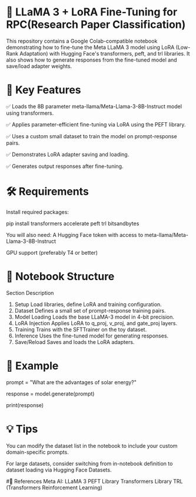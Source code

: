 # 🦙 LLaMA 3 + LoRA Fine-Tuning for RPC(Research Paper Classification)
This repository contains a Google Colab-compatible notebook demonstrating how to fine-tune the Meta LLaMA 3 model using LoRA (Low-Rank Adaptation) with Hugging Face's transformers, peft, and trl libraries. It also shows how to generate responses from the fine-tuned model and save/load adapter weights.

# 🚀 Key Features
✅ Loads the 8B parameter meta-llama/Meta-Llama-3-8B-Instruct model using transformers.

✅ Applies parameter-efficient fine-tuning via LoRA using the PEFT library.

✅ Uses a custom small dataset to train the model on prompt-response pairs.

✅ Demonstrates LoRA adapter saving and loading.

✅ Generates output responses after fine-tuning.

# 🛠️ Requirements
Install required packages:

pip install transformers accelerate peft trl bitsandbytes

You will also need:
A Hugging Face token with access to meta-llama/Meta-Llama-3-8B-Instruct

GPU support (preferably T4 or better)

# 📂 Notebook Structure
Section	Description
1. Setup	Load libraries, define LoRA and training configuration.
2. Dataset	Defines a small set of prompt-response training pairs.
3. Model Loading	Loads the base LLaMA-3 model in 4-bit precision.
4. LoRA Injection	Applies LoRA to q_proj, v_proj, and gate_proj layers.
5. Training	Trains with the SFTTrainer on the toy dataset.
6. Inference	Uses the fine-tuned model for generating responses.
7. Save/Reload	Saves and loads the LoRA adapters.

# 🧪 Example
prompt = "What are the advantages of solar energy?"

response = model.generate(prompt)

print(response)

# 💡 Tips
You can modify the dataset list in the notebook to include your custom domain-specific prompts.

For large datasets, consider switching from in-notebook definition to dataset loading via Hugging Face Datasets.

#📎 References
Meta AI: LLaMA 3
PEFT Library
Transformers Library
TRL (Transformers Reinforcement Learning)
